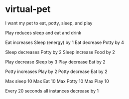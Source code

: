 # virtual-pet


I want my pet to eat, potty, sleep, and play

Play reduces sleep and eat and drink

Eat increases Sleep (energy) by 1
Eat decrease Potty by 4

Sleep decreases Potty by 2
Sleep increase Food by 2

Play decrease Sleep by 3
Play decrease Eat by 2

Potty increases Play by 2
Potty decrease Eat by 2

Max sleep 10
Max Eat 10
Max Potty 10
Max Play 10

Every 20 seconds all instances decrease by 1 
